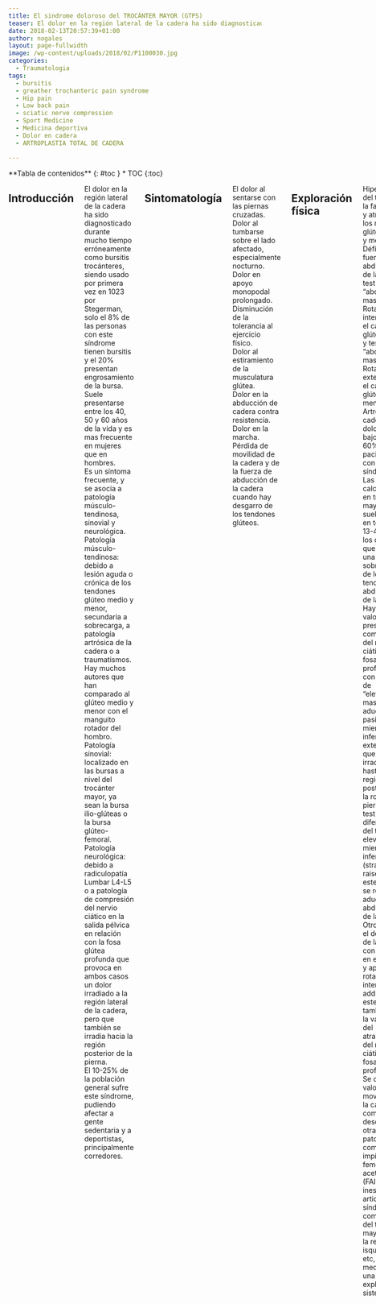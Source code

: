 ```yaml
---
title: El sindrome doloroso del TROCÁNTER MAYOR (GTPS)
teaser: El dolor en la región lateral de la cadera ha sido diagnosticado durante mucho tiempo erróneamente como bursitis trocánteres, siendo usado por primera vez en 1023 por Stegerman, solo el 8% de las personas con este síndrome tienen bursitis y el 20% presentan engrosamiento de la bursa. Suele presentarse entre los 40, 50 y 60 años de la vida y es mas frecuente en mujeres que en hombres.  
date: 2018-02-13T20:57:39+01:00
author: nogales
layout: page-fullwidth
image: /wp-content/uploads/2018/02/P1100030.jpg
categories:
  - Traumatologia
tags:
  - bursitis
  - greather trochanteric pain syndrome
  - Hip pain
  - Low back pain
  - sciatic nerve compression
  - Sport Medicine
  - Medicina deportiva
  - Dolor en cadera
  - ARTROPLASTIA TOTAL DE CADERA

---
```

<div class="row">
<div class="medium-4 medium-push-8 columns" markdown="1">
<div class="panel radius" markdown="1">
**Tabla de contenidos**
{: #toc }
*  TOC
{:toc}
</div>
</div><!-- /.medium-4.columns -->

<div class="medium-8 medium-pull-4 columns" markdown="1">


## Introducción
El dolor en la región lateral de la cadera ha sido diagnosticado durante mucho tiempo erróneamente como bursitis trocánteres, siendo usado por primera vez en 1023 por Stegerman, solo el 8% de las personas con este síndrome tienen bursitis y el 20% presentan engrosamiento de la bursa.  
Suele presentarse entre los 40, 50 y 60 años de la vida y es mas frecuente en mujeres que en hombres.  
Es un síntoma frecuente, y se asocia a patología músculo-tendinosa, sinovial y neurológica.  
Patología músculo-tendinosa: debido a lesión aguda o crónica de los tendones glúteo medio y menor, secundaria a sobrecarga, a patología artrósica de la cadera o a traumatismos. Hay muchos autores que han comparado al glúteo medio y menor con el manguito rotador del hombro.  
Patología sinovial: localizado en las bursas a nivel del trocánter mayor, ya sean la bursa ilio-glúteas o la bursa glúteo-femoral.  
Patología neurológica: debido a radiculopatía Lumbar L4-L5 o a patología de compresión del nervio ciático en la salida pélvica en relación con la fosa glútea profunda que provoca en ambos casos un dolor irradiado a la región lateral de la cadera, pero que también se irradia hacia la región posterior de la pierna.  
El 10-25% de la población general sufre este síndrome, pudiendo afectar a gente sedentaria y a deportistas, principalmente corredores.

## Sintomatología 
El dolor al sentarse con las piernas cruzadas.  
Dolor al tumbarse sobre el lado afectado, especialmente nocturno.  
Dolor en apoyo monopodal prolongado.  
Disminución de la tolerancia al ejercicio físico.  
Dolor al estiramiento de la musculatura glútea.  
Dolor en la abducción de cadera contra resistencia.  
Dolor en la marcha.  
Pérdida de movilidad de la cadera y de la fuerza de abducción de la cadera cuando hay desgarro de los tendones glúteos.

## Exploración física
Hipertrofia del tensor de la fascia lata y atrofia de los músculos glúteo medio y menor.  
Déficit de fuerza de abducción de la cadera: test de “abducción mas Rotación interna” en el caso del glúteo medio y test de “abducción mas Rotación externa” en el caso del glúteo menor.  
Artrosis de cadera y dolor lumbar bajo en el 60% de los pacientes con este síndrome.  
Las tendinitis calcificantes en trocánter mayor suelen estar en torno al 13-40% de los casos, lo que indica una sobrecarga de los tendones abductores de la cadera.  
Hay que valorar la presencia de compromiso del nervio ciático en la fosa glútea profunda, con el test de “elevación mas aducción pasiva del miembro inferior extendido” que provoca irradiación hasta la región posterior de la rodilla y pierna. Este test se diferencia del test de elevación de miembros inferiores (straight leg raise) ya que este ultimo se realiza sin aducción ni abducción de la cadera. Otro test es el de flexión de la cadera con la rodilla en extension y aplicar rotación interna y adducción, este test es también para la valoración del atrapamiento del nervio ciático en la fosa glútea profunda.  
Se deba valorar la movilidad de la cadera así como descartar otras patologías como el impingement femoro-acetabular (FAI), inestabilidad articular, síndrome de compresión del trocánter mayor o de la región ilio-isquiática, etc, mediante una exploración sistemática.

## Pruebas complementarias
Aunque las pruebas complementarias no dan muchos resultados, lo que si parece es que descarta una cantidad de patologías que pudieran ser causa del problema.  
- **La radiografía simple:** para descartar patología de artrosis coxo-femoral, lesiones tumores en huesos de la pelvis, imágenes compatibles con impingement fémoro-acetabular o alteraciones en la morfología articular como displasias de cadera etc.  
- **La ecografía**: Muy útil para valorar la región trocanterea y la fosa glútea profunda, donde se pueden detectar roturas de los tendones glúteos, bursitis, entesopatías y cualquier aumento de actividad inflamatoria con el efecto doppler.  
- **La electroneurografía**: en los casos de compresión del nervio ciático se han descrito estudios electroneurográficos en reposo y tras ejercicios que demuestran la compresión del nervio en la fosa glútea profunda, lo que indicaría una patología neurológica por atrapamiento o compresión en la zona.  
- **La Resonancia magnética**: muy útil para descartar múltiples patologías, desde la artrosis, lesiones del labrum cotioideo, necrosis avascular de la cabeza femoral, entesopatía de los glúteos, rotura parcial o total de los tendones glúteos, bursitis, etc…

## Tratamiento 
Una vez llegado al diagnóstico preciso, se trata de realizar la solución al problema de la forma mas eficiente posible.  
La batería de soluciones es importante, y va desde las medidas conservadoras “de la abuela”, hasta el tratamiento recuperador, el tratamiento rehabilitador, las técnicas de infiltración ecoguiadas o no, a las técnicas quirúrgicas que pueden ser endoscópicas o por cirugía abierta.  

Así en el **trocánter mayor** podemos tratarlo con medidas físicas como estiramientos y ejercicios de tonificación muscular, con tratamiento rehabilitador como electroterapia, masaje transverso profundo, ondas de choque, punción seca etc. Las infiltraciones en el trocánter mayor con corticosteroides y anestésicos locales siguen realizándose en la actualidad con un 50% de efectividad; en nuestro caso realizamos infiltraciones de anestésico local y luego aplicamos plasma autologo rico en plaquetas (PRGF endoretR) que desde 2012 lo usamos con control ecográfico que nos da una mayor exactitud en la colocación del medicamento en la zona afectada y por tanto mejores resultados. 

En nuestra experiencia hay una mejoría del 85% tras dicho tratamiento. Habitualmente realizamos tres infiltraciones con un intervalo de entre 2 y cuatro semanas de cada infiltración. 

Cuando hay **rotura parcial de los tendones glúteo medio o menor** comenzamos con las infiltraciones de PRP y control entre 3 y 6 meses de las mismas: si el control ecográfico y clínico son buenos damos de alta. Si el dolor desaparece y la ecografía evidencia rotura parcial del tendón glúteo medio o menor se mantiene en observación por un año. Si las molestias y le debilidad no desaparecen y la ecografía evidencia rotura y retracción del tendón le recomendamos cirugía de re anclaje del tendón del glúteo medio.  

Si existiera un compromiso isquio-femoral lo ideal es descomprimir el espacio con un raspado del borde posterior del trocánter mayor para aumentar dicho espacio.  
En el caso de estar afectado _el espacio glúteo profundo_, que afecta al nervio ciático se debería saber exactamente la causa de la compresión del nervio, que va desde la musculatura rotadora externa a compromisos de espacio como el fémoro-isquiático antes comentado etc.. en estos casos se pueden tratar con estiramientos específicos, ejercicios de tonificación de la musculatura pelvi-trocanterea (muy importante en la estabilidad pélvica) y suelo pélvico.  

Si persiste el compromiso nervioso a pesar de esto, se debe realizar liberación del nervio ciático mayor desde la salida pélvica hasta por debajo del trocánter menor, para resolver este problema. En mi caso ha sido muy poco frecuente, pero sin embargo en las cirugías de reemplazo articular he tenido varios casos de compresión del nervio ciático mayor que he liberado, ya que mi abordaje es siempre posterior, y por tanto me permites inspeccionar de forma habitual la fosa glútea profunda, encontrando desde variantes anatómicos del ciático bifurcado y trifurcado pasando a través del piramidal o por detrás del mismo, lo que nos ha permitido resolver el problema y que el dolor posterior irradiado desaparezca. Por ello recomiendo que antes de realizar la cirugía de reemplazo articular se realice una valoración del espacio glúteo profundo por si el abordaje antero-lateral no sea el idóneo para dicha cirugía.

## Conclusion
- Causas y prevalencia
  - El síndrome doloroso del trocánter mayor está frecuente en el 20% de la población entre 40 y 60 años.  
  - Es debido a múltiples patologías que hay que descartar o confirmar.  
  - La bursitis trocanterea es solamente el 8% de la patología. La mayor incidencia está en los tendones del glúteo medio y menor en trocánter.  
- **El diagnóstico** es eminentemente clínico y se puede apoyar en determinadas pruebas complementarias como la rx simple de caderas, la ecografía y en último plano la resonancia magnética o la electroneurografía.  
 - **El tratamiento** está basado en un correcto diagnóstico y va desde el tratamiento conservador, a los tratamientos cruentos como las infiltraciones, la cirugía endoscópica o la cirugía abierta.
- **Los resultados** suelen ser muy positivos y no suelen dejar secuelas.  

Si esta patología no se diagnostica puede estar mucho tiempo en el individuo sin recuperarse de la misma con la mala calidad de vida que conlleva el mismo. 

Por mi parte creo que la aportación que realizo a esta patología es el diagnóstico ecográfico y el tratamiento con infiltraciones ecoguiadas de plasma autólogo rico en plaquetas que llevo realizando desde el 2007 hasta la actualidad, si bien desde 2011 las realizo con control ecográfico.

## Versión en PDF
[SINDROME DOLOROSO DEL TROCANTER MAYOR](http://www.nogales.eu/wp-content/uploads/2018/02/SINDROME-DOLOROSO-DEL-TROCANTER-MAYOR.pdf)

</div><!-- /.medium-8.columns -->
</div><!-- /.row -->